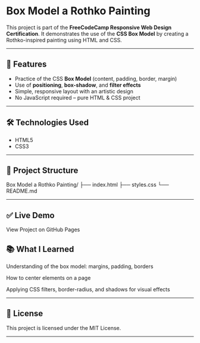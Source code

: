 # Box Model a Rothko Painting

This project is part of the **FreeCodeCamp Responsive Web Design Certification**. It demonstrates the use of the **CSS Box Model** by creating a Rothko-inspired painting using HTML and CSS.

---

## 📌 Features
- Practice of the CSS **Box Model** (content, padding, border, margin)
- Use of **positioning**, **box-shadow**, and **filter effects**
- Simple, responsive layout with an artistic design
- No JavaScript required – pure HTML & CSS project

---

## 🛠️ Technologies Used
- HTML5
- CSS3

---

## 📂 Project Structure

Box Model a Rothko Painting/
├── index.html
├── styles.css
└── README.md

---

## ✅ Live Demo

View Project on GitHub Pages

## 📚 What I Learned

Understanding of the box model: margins, padding, borders

How to center elements on a page

Applying CSS filters, border-radius, and shadows for visual effects

---

## 📜 License

This project is licensed under the MIT License.

---
